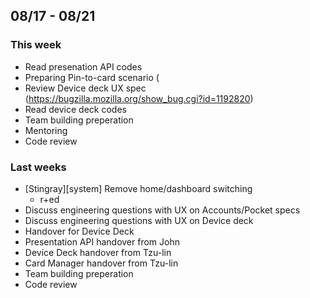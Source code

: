 ## 08/17 - 08/21 ##

### This week ###
  - Read presenation API codes
  - Preparing Pin-to-card scenario (
  - Review Device deck UX spec (https://bugzilla.mozilla.org/show_bug.cgi?id=1192820)
  - Read device deck codes
  - Team building preperation 
  - Mentoring
  - Code review

### Last weeks ###
  - [Stingray][system] Remove home/dashboard switching
    - r+ed
  - Discuss engineering questions with UX on Accounts/Pocket specs
  - Discuss engineering questions with UX on Device deck
  - Handover for Device Deck
  - Presentation API handover from John
  - Device Deck handover from Tzu-lin
  - Card Manager handover from Tzu-lin
  - Team building preperation
  - Code review
